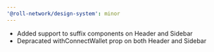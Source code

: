 ```yaml
---
'@roll-network/design-system': minor
---
```


- Added support to suffix components on Header and Sidebar
- Depracated withConnectWallet prop on both Header and Sidebar
